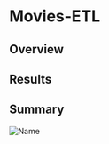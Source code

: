 # Movies-ETL

## Overview

## Results

## Summary


![Name](https://github.com/sbull32/Pewlett-Hackard-Analysis/blob/main/Analysis/)
